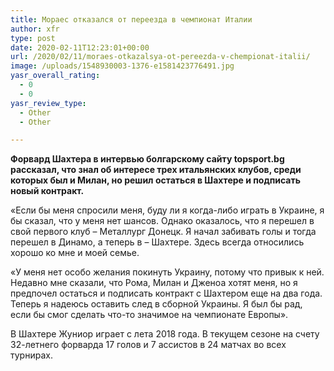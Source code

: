 ```yaml
---
title: Мораес отказался от переезда в чемпионат Италии
author: xfr
type: post
date: 2020-02-11T12:23:01+00:00
url: /2020/02/11/moraes-otkazalsya-ot-pereezda-v-chempionat-italii/
image: /uploads/1548930003-1376-e1581423776491.jpg
yasr_overall_rating:
  - 0
  - 0
yasr_review_type:
  - Other
  - Other

---
```

**Форвард Шахтера в интервью болгарскому сайту topsport.bg рассказал, что знал об интересе трех итальянских клубов, среди которых был и Милан, но решил остаться в Шахтере и подписать новый контракт.**

&#171;Если бы меня спросили меня, буду ли я когда-либо играть в Украине, я бы сказал, что у меня нет шансов. Однако оказалось, что я перешел в свой первого клуб – Металлург Донецк. Я начал забивать голы и тогда перешел в Динамо, а теперь в – Шахтере. Здесь всегда относились хорошо ко мне и моей семье.

«У меня нет особо желания покинуть Украину, потому что привык к ней. Недавно мне сказали, что Рома, Милан и Дженоа хотят меня, но я предпочел остаться и подписать контракт с Шахтером еще на два года. Теперь я надеюсь оставить след в сборной Украины. Я был бы рад, если бы смог сделать что-то значимое на чемпионате Европы».

В Шахтере Жуниор играет с лета 2018 года. В текущем сезоне на счету 32-летнего форварда 17 голов и 7 ассистов в 24 матчах во всех турнирах.